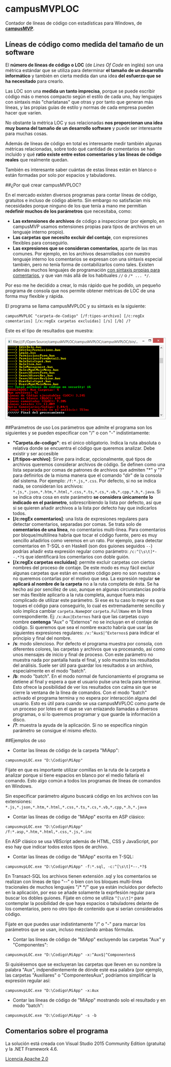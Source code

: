 # campusMVPLOC
Contador de líneas de código con estadísticas para Windows, de [**campusMVP**](http://www.campusmvp.es).



## Líneas de código como medida del tamaño de un software

El **número de líneas de código o LOC** (de *Lines Of Code* en inglés) son una métrica estándar que se utiliza para determinar **el tamaño de un desarrollo informático**  y también en cierta medida dan una idea **del esfuerzo que se ha necesitado** para crearlo. 

Las LOC son una **medida un tanto imprecisa**, porque se puede escribir código más o menos compacto según el estilo de cada uno,  hay lenguajes con sintaxis más "charlatanas" que otras y por tanto que generan más líneas, y las propias guías de estilo y normas de cada empresa pueden hacer que varíen.

No obstante la métrica LOC y sus relacionadas **nos proporcionan una idea muy buena del tamaño de un desarrollo software** y puede ser interesante para muchas cosas.

Además de líneas de código en total es interesante medir también algunas métricas relacionadas, sobre todo qué cantidad de comentarios se han incluido y qué **ratio existe entre estos comentarios y las líneas de código reales** que realmente quedan.

También es interesante saber cuántas de estas líneas están en blanco o están formadas por solo por espacios y tabuladores.

##¿Por qué crear campusMVPLOC?

En el mercado existen diversos programas para contar líneas de código, gratuitos e incluso de código abierto. Sin embargo no satisfacían mis necesidades porque ninguno de los que tenía a mano me permitían **redefinir muchos de los parámetros** que necesitaba, como: 

- **Las extensiones de archivos** de código a inspeccionar (por ejemplo, en campusMVP usamos extensiones propias para tipos de archivos en un lenguaje interno propio).
- **Las carpetas que necesito excluir del contaje**, con expresiones flexibles para conseguirlo.
- **Las expresiones que se consideran comentarios**, aparte de las mas comunes. Por ejemplo, en los archivos desarrollados con nuestro lenguaje interno los comentarios se expresan con una sintaxis especial también, pero no tenía forma de contabilizarlos como tales. Existen además muchos lenguajes de programación <a href="https://en.wikipedia.org/wiki/Comparison_of_programming_languages_(syntax)#Block_comments"> con sintaxis propias para comentarios</a>, y que van más allá de los habituales `//` o `/* ... */`.

Por eso me he decidido a crear, lo más rápido que he podido, un pequeño programa de consola que nos permite obtener métricas de LOC de una forma muy flexible y rápida.

El programa se llama campusMVPLOC y su sintaxis es la siguiente:

```
campusMVPLOC "carpeta-de-Codigo" [/f:tipos-archivo] [/c:regEx comentarios] [/x:regEx carpetas excluidas] [/s] [/b] /?
```
Este es el tipo de resultados que muestra:

![campusMVPLOC](campusmvpLOC.png)

##Parámetros de uso
Los parámetros que admite el programa son los siguientes y se pueden especificar con "/" o con "-" indistintamente:

- **"Carpeta.de-codigo"**: es el único obligatorio. Indica la ruta absoluta o relativa donde se encuentra el código que queremos analizar. Debe existir y ser accesible
- **[/f:tipos-archivo]**: Sirve para indicar, opcionalmente, qué tipos de archivos queremos considerar archivos de código. Se definen como una lista separada por comas de patrones de archivos que admiten "*" y "?" para definirlos de la misma manera que el comando "dir" de la consola del sistema. Por ejemplo: `/f:*.js,*.css`. Por defecto, si no se indica nada, se consideran los archivos: `*.js,*.json,*.htm,*.html,*.css,*.ts,*.cs,*.vb,*.cpp,*.h,*.java`. Si se indica otra cosa en este parámetro **se considera únicamente lo indicado en el parámetro**, sobrescribiendo la lista por defecto, así que si se quieren añadir archivos a la lista por defecto hay que indicarlos todos.
- **[/c:regEx comentarios]**: una lista de expresiones regulares para detectar comentarios, separadas por comas. Se trata solo de **comentarios de una línea**, no comentarios multi-línea. Para comentarios por bloque/multilínea habría que tocar el código fuente, pero es muy sencillo añadirlos como veremos en un rato. Por ejemplo, para detectar comentarios en T-SQL o en Haskell (son dos guiones seguidos `--`) podrías añadir esta expresión regular como parámetro: `/c:^[\s\t]*--.*?$` que identificará los comentarios con doble guión.
- **[/x:regEx carpetas excluidas]**: permite excluir carpetas con ciertos nombres del proceso de contaje. De este modo es muy fácil excluir algunas carpetas que están en nuestro código pero no son nuestras o no queremos contarlas por el motivo que sea. La expresión regular **se aplicará al nombre de la carpeta** no a la ruta completa de ésta. Se ha hecho así por sencillez de uso, aunque en algunas circunstancias podría ser más flexible aplicarlo a la ruta completa, aunque fuera más complicado de utilizar este parámetro. Si ese es tu caso lo mejor es que toques el código para conseguirlo, lo cual es extremadamente sencillo y solo implica cambiar `carpeta.Name`por `carpeta.FullName` en la línea correspondiente. Ej: `/x:Aux|Externos` hará que las carpetas cuyo nombre **contenga** "Aux" o "Externos" no se incluyan en el contaje de código. Si queremos que sea el nombre exacto habría que usar las siguientes expresiones regulares:  `/x:^Aux$|^Externos$` para indicar el principio y final del nombre.
- **/s**: modo silencioso. Por defecto el programa muestra por consola, con diferentes colores, las carpetas y archivos que va procesando, así como unos mensajes de inicio y final de proceso. Con este parámetro no muestra nada por pantalla hasta el final, y solo muestra los resultados del análisis. Suele ser útil para guardar los resultados a un archivo, especialmente en el modo "batch".
- **/b**: modo "batch". En el modo normal de funcionamiento el programa se detiene al final y espera a que el usuario pulse una tecla para terminar. Esto ofrece la posibilidad de ver los resultados con calma sin que se cierre la ventana de la línea de comandos. Con el modo "batch" activado el programa termina y no espera por interacción alguna del usuario. Esto es útil para cuando se usa campusMVPLOC como parte de un proceso por lotes en el que se van enlazando llamadas a diversos programas, o si lo queremos programar y que guarde la información a disco.
- **/?**: muestra la ayuda de la aplicación. Si no se especifica ningún parámetro se consigue el mismo efecto.

##Ejemplos de uso

- Contar las líneas de código de la carpeta "MiApp":

```
campusmvpLOC.exe "D:\Codigo\MiApp"
```

Fíjate en que es importante utilizar comillas en la ruta de la carpeta a analizar porque si tiene espacios en blanco por el medio fallaría el comando. Esto algo común a todos los programas de líneas de comandos en Windows.

Sin especificar parámetro alguno buscará código en los archivos con las extensiones: `*.js,*.json,*.htm,*.html,*.css,*.ts,*.cs,*.vb,*.cpp,*.h,*.java`

- Contar las líneas de código de "MiApp" escrita en ASP clásico:

```
campusmvpLOC.exe "D:\Codigo\MiApp" /f:*.asp,*.htm,*.html,*.css,*.js,*.inc
```

En ASP clásico se usa VBScript además de HTML, CSS y JavaScript, por eso hay que indicar todos estos tipos de archivo.

- Contar las líneas de código de "MiApp" escrita en T-SQL:

```
campusmvpLOC.exe "D:\Codigo\MiApp" -f:*.sql, -c:^[\s\t]*--.*?$ 
```

En Transact-SQL los archivos tienen extensión .sql y los comentarios se realizan con líneas de tipo "--" o bien con los bloques multi-línea tracionales de muchos lenguajes "/* */" que ya están incluidos por defecto en la aplicación, por eso se añade solamente la exprfesión regular para buscar los dobles guiones. Fíjate en cómo se utiliza `^[\s\t]*` para contemplar la posibilidad de que haya espacios o tabuladores delante de los comentarios, pero no otro tipo de contenido que si serían considerados código.

Fíjate en que puedes usar indistintamente "/" o "-" para marcar los parámetros que se usan, incluso mezclando ambas fórmulas.

- Contar las líneas de código de "MiApp" excluyendo las carpetas "Aux" y "Componentes":

```
campusmvpLOC.exe "D:\Codigo\MiApp" -x:^Aux$|^Componentes$
```

Si quisiésemos que se excluyeran las carpetas que lleven en su nombre la palabra "Aux", indpendientemente de dónde esté esa palabra (por ejemplo, las carpetas "Auxiliares" o "ComponentesAux", podríamos simplificar la expresión regular así:

```
campusmvpLOC.exe "D:\Codigo\MiApp" -x:Aux
```

- Contar las líneas de código de "MiApp" mostrando solo el resultado y en modo "batch":

```
campusmvpLOC.exe "D:\Codigo\MiApp" -s -b
```

## Comentarios sobre el programa

La solución está creada con Visual Studio 2015 Community Edition (gratuita) y la .NET Framework 4.6.

[Licencia Apache 2.0](http://www.apache.org/licenses/LICENSE-2.0)